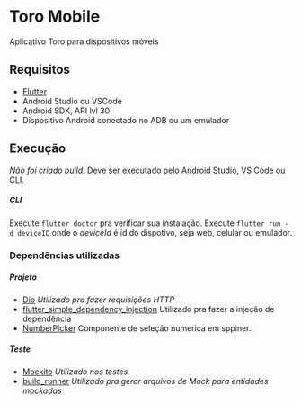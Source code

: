# Toro Mobile

Aplicativo Toro para dispositivos móveis

## Requisitos


- [Flutter](https://flutter.dev/docs/get-started/install)
- Android Studio ou VSCode
- Android SDK, API lvl 30
- Dispositivo Android conectado no ADB ou um emulador

## Execução
_Não foi criado build._
Deve ser executado pelo Android Studio, VS Code ou CLI.

##### CLI
Execute ``flutter doctor`` pra verificar sua instalação.
Execute ``flutter run -d deviceID`` onde o _deviceId_ é id do dispotivo, seja web, celular ou emulador.

### Dependências utilizadas

##### Projeto
  - [Dio](https://pub.dev/packages/dio)
    _Utilizado pra fazer requisições HTTP_
  - [flutter_simple_dependency_injection](https://pub.dev/packages/flutter_simple_dependency_injection)
    Utilizado pra fazer a injeção de dependência
  - [NumberPicker](https://pub.dev/packages/numberpicker)
    Componente de seleção numerica em sppiner.
##### Teste
  - [Mockito](https://pub.dev/packages/mockito)
    _Utilizado nos testes_
  - [build_runner]()
    _Utilizado pra gerar arquivos de Mock para entidades mockadas_